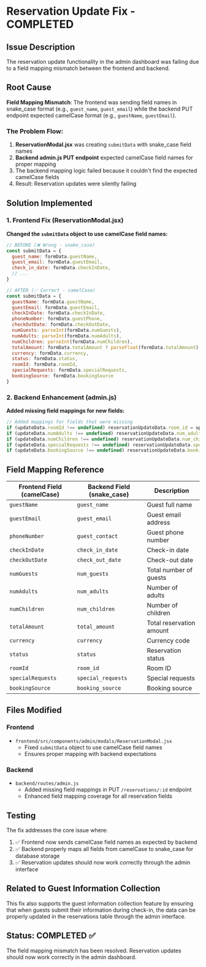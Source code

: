 # Reservation Update Fix - COMPLETED

## Issue Description
The reservation update functionality in the admin dashboard was failing due to a field mapping mismatch between the frontend and backend.

## Root Cause
**Field Mapping Mismatch**: The frontend was sending field names in snake_case format (e.g., `guest_name`, `guest_email`) while the backend PUT endpoint expected camelCase format (e.g., `guestName`, `guestEmail`).

### The Problem Flow:
1. **ReservationModal.jsx** was creating `submitData` with snake_case field names
2. **Backend admin.js PUT endpoint** expected camelCase field names for proper mapping
3. The backend mapping logic failed because it couldn't find the expected camelCase fields
4. Result: Reservation updates were silently failing

## Solution Implemented

### 1. Frontend Fix (ReservationModal.jsx)
**Changed the `submitData` object to use camelCase field names:**

```javascript
// BEFORE (❌ Wrong - snake_case)
const submitData = {
  guest_name: formData.guestName,
  guest_email: formData.guestEmail,
  check_in_date: formData.checkInDate,
  // ...
}

// AFTER (✅ Correct - camelCase)
const submitData = {
  guestName: formData.guestName,
  guestEmail: formData.guestEmail,
  checkInDate: formData.checkInDate,
  phoneNumber: formData.guestPhone,
  checkOutDate: formData.checkOutDate,
  numGuests: parseInt(formData.numGuests),
  numAdults: parseInt(formData.numAdults),
  numChildren: parseInt(formData.numChildren),
  totalAmount: formData.totalAmount ? parseFloat(formData.totalAmount) : null,
  currency: formData.currency,
  status: formData.status,
  roomId: formData.roomId,
  specialRequests: formData.specialRequests,
  bookingSource: formData.bookingSource
}
```

### 2. Backend Enhancement (admin.js)
**Added missing field mappings for new fields:**

```javascript
// Added mappings for fields that were missing
if (updateData.roomId !== undefined) reservationUpdateData.room_id = updateData.roomId;
if (updateData.numAdults !== undefined) reservationUpdateData.num_adults = updateData.numAdults;
if (updateData.numChildren !== undefined) reservationUpdateData.num_children = updateData.numChildren;
if (updateData.specialRequests !== undefined) reservationUpdateData.special_requests = updateData.specialRequests;
if (updateData.bookingSource !== undefined) reservationUpdateData.booking_source = updateData.bookingSource;
```

## Field Mapping Reference

| Frontend Field (camelCase) | Backend Field (snake_case) | Description |
|---------------------------|---------------------------|-------------|
| `guestName` | `guest_name` | Guest full name |
| `guestEmail` | `guest_email` | Guest email address |
| `phoneNumber` | `guest_contact` | Guest phone number |
| `checkInDate` | `check_in_date` | Check-in date |
| `checkOutDate` | `check_out_date` | Check-out date |
| `numGuests` | `num_guests` | Total number of guests |
| `numAdults` | `num_adults` | Number of adults |
| `numChildren` | `num_children` | Number of children |
| `totalAmount` | `total_amount` | Total reservation amount |
| `currency` | `currency` | Currency code |
| `status` | `status` | Reservation status |
| `roomId` | `room_id` | Room ID |
| `specialRequests` | `special_requests` | Special requests |
| `bookingSource` | `booking_source` | Booking source |

## Files Modified

### Frontend
- `frontend/src/components/admin/modals/ReservationModal.jsx`
  - Fixed `submitData` object to use camelCase field names
  - Ensures proper mapping with backend expectations

### Backend
- `backend/routes/admin.js`
  - Added missing field mappings in PUT `/reservations/:id` endpoint
  - Enhanced field mapping coverage for all reservation fields

## Testing
The fix addresses the core issue where:
1. ✅ Frontend now sends camelCase field names as expected by backend
2. ✅ Backend properly maps all fields from camelCase to snake_case for database storage
3. ✅ Reservation updates should now work correctly through the admin interface

## Related to Guest Information Collection
This fix also supports the guest information collection feature by ensuring that when guests submit their information during check-in, the data can be properly updated in the reservations table through the admin interface.

## Status: COMPLETED ✅
The field mapping mismatch has been resolved. Reservation updates should now work correctly in the admin dashboard.
